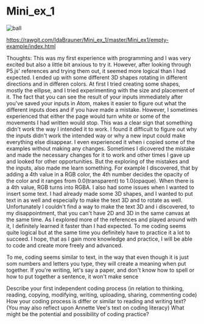 # Mini_ex_1
![ball](https://github.com/IdaBrauner/Programming/blob/master/Mini_ex1/Ballinsquare.jpg?raw=true)

https://rawgit.com/IdaBrauner/Mini_ex_1/master/Mini_ex1/empty-example/index.html

Thoughts:
This was my first experience with programming and I was very excited but also a little bit anxious to try it. However, after looking through P5.js' references and trying them out, it seemed more logical than I had expected. 
I ended up with some different 3D shapes rotating in different directions and in differen colors.
At first I tried creating some shapes, mostly the ellipse, and I tried experimenting with the size and placement of it. The fact that you can see the result of your inputs immediately after you've saved your inputs in Atom, makes it easier to figure out what the different inputs does and if you have made a mistake. However, I sometimes experienced that either the page would turn white or some of the movements I had written would stop. This was a clear sign that something didn't work the way I intended it to work. I found it difficult to figure out why the inputs didn't work the intended way or why a new input could make everything else disappear. I even experienced it when i copied some of the examples without making any changes. Sometimes I dicovered the mistake and made the necessary changes for it to work and other times I gave up and looked for other opportunities. But the exploring of the mistakes and the inputs, also made me learn something. For example I discovered, that by adding a 4th value in a RGB color, the 4th number decides the opacity of the color and it ranges from 0.0(transparent) to 1.0(opaque). When there is a 4th value, RGB turns into RGBA. 
I also had some issues when I wanted to insert some text. I had already made some 3D shapes, and I wanted to put text in as well and especially to make the text 3D and to rotate as well. Unfortunately I couldn't find a way to make the text 3D and i discovered, to my disappointment, that you can't have 2D and 3D in the same canvas at the same time. 
As I explored more of the references and played around with it, I definitely learned it faster than I had expected. To me coding seems quite logical but at the same time you definitely have to practice it a lot to succeed. I hope, that as I gain more knowledge and practice, I will be able to code and create more freely and advanced. 

To me, coding seems similar to text, in the way that even though it is just som numbers and letters you type, they will create a meaning when put together. If you're writing, let's say a paper, and don't know how to spell or how to put together a sentence, it won't make sence 

Describe your first independent coding process (in relation to thinking, reading, copying, modifying, writing, uploading, sharing, commenting code)
How your coding process is differ or similar to reading and writing text? (You may also reflect upon Annette Vee's text on coding literacy)
What might be the potential and possibility of coding practice?

